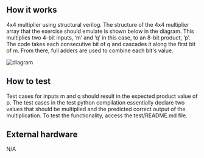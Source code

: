 <!---

This file is used to generate your project datasheet. Please fill in the information below and delete any unused
sections.

You can also include images in this folder and reference them in the markdown. Each image must be less than
512 kb in size, and the combined size of all images must be less than 1 MB.
-->

## How it works

4x4 multiplier using structural verilog. The structure of the 4x4 multiplier array that the exercise should emulate is shown below in the diagram. This multiplies two 4-bit inputs, ‘m’ and ‘q’ in this case, to an 8-bit product, ‘p’. The code takes each consecutive bit of q and cascades it along the first bit of m. From there, full adders are used to combine each bit's value. 

![diagram](https://github.com/user-attachments/assets/b689128b-e498-4c8d-99c9-6306ffc3339d)


## How to test

Test cases for inputs m and q should result in the expected product value of p. The test cases in the test python compilation essentially declare two values that should be multiplied and the predicted correct output of the multiplication. To test the functionality, access the test/README.md file.

## External hardware

N/A
